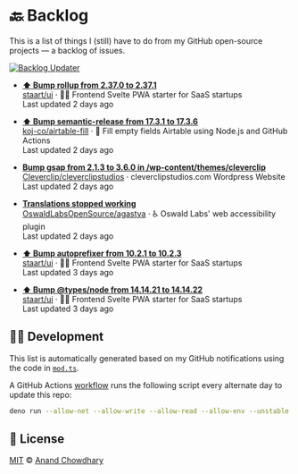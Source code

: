 # 🔙 Backlog

This is a list of things I (still) have to do from my GitHub open-source projects — a backlog of issues.

[![Backlog Updater](https://github.com/AnandChowdhary/backlog/workflows/Backlog%20Updater/badge.svg)](https://github.com/AnandChowdhary/backlog/actions)

- **[⬆️ Bump rollup from 2.37.0 to 2.37.1](https://github.com/staart/ui/pulls/1049)**  
[staart/ui](https://github.com/staart/ui) · 🏁🌐 Frontend Svelte PWA starter for SaaS startups  
Last updated 2 days ago  

- **[⬆️ Bump semantic-release from 17.3.1 to 17.3.6](https://github.com/koj-co/airtable-fill/pulls/59)**  
[koj-co/airtable-fill](https://github.com/koj-co/airtable-fill) · 💨 Fill empty fields Airtable using Node.js and GitHub Actions  
Last updated 2 days ago  

- **[Bump gsap from 2.1.3 to 3.6.0 in /wp-content/themes/cleverclip](https://github.com/Cleverclip/cleverclipstudios/pulls/8)**  
[Cleverclip/cleverclipstudios](https://github.com/Cleverclip/cleverclipstudios) · cleverclipstudios.com Wordpress Website  
Last updated 2 days ago  

- **[Translations stopped working](https://github.com/OswaldLabsOpenSource/agastya/issues/683)**  
[OswaldLabsOpenSource/agastya](https://github.com/OswaldLabsOpenSource/agastya) · ♿ Oswald Labs' web accessibility plugin  
Last updated 2 days ago  

- **[⬆️ Bump autoprefixer from 10.2.1 to 10.2.3](https://github.com/staart/ui/pulls/1048)**  
[staart/ui](https://github.com/staart/ui) · 🏁🌐 Frontend Svelte PWA starter for SaaS startups  
Last updated 3 days ago  

- **[⬆️ Bump @types/node from 14.14.21 to 14.14.22](https://github.com/staart/ui/pulls/1047)**  
[staart/ui](https://github.com/staart/ui) · 🏁🌐 Frontend Svelte PWA starter for SaaS startups  
Last updated 3 days ago  


## 👩‍💻 Development

This list is automatically generated based on my GitHub notifications using the code in [`mod.ts`](./mod.ts).

A GitHub Actions [workflow](./.github/workflows/update.yml) runs the following script every alternate day to update this repo:

```bash
deno run --allow-net --allow-write --allow-read --allow-env --unstable mod.ts
```

## 📄 License

[MIT](./LICENSE) © [Anand Chowdhary](https://anandchowdhary.com)
